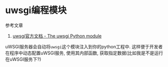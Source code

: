 # uwsgi编程模块

参考文章

1. [uwsgi官方文档 - The uwsgi Python module](https://uwsgi-docs.readthedocs.io/en/latest/PythonModule.html)

uWSGI服务器会自动将`uwsgi`这个模块注入到你的python工程中. 这样便于开发者在程序中动态配置uWSGI服务, 使用其内部函数, 获取指定数据(比如我是不是运行在uWSGI服务下?)